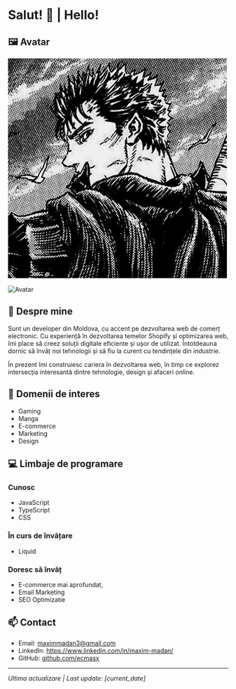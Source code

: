 # Salut! 👋 | Hello!

## 🖼️ Avatar

![Guts](images/guts.jpg)

![Avatar](https://example.com/your-avatar.jpg)

## 📝 Despre mine

Sunt un developer din Moldova, cu accent pe dezvoltarea web de comerț electronic. Cu experiență în dezvoltarea temelor Shopify și optimizarea web, îmi place să creez soluții digitale eficiente și ușor de utilizat. Întotdeauna dornic să învǎț noi tehnologii și să fiu la curent cu tendințele din industrie.

În prezent îmi construiesc cariera în dezvoltarea web, în ​​timp ce explorez intersecția interesantă dintre tehnologie, design și afaceri online.

## 🎯 Domenii de interes

- Gaming
- Manga
- E-commerce
- Marketing
- Design

## 💻 Limbaje de programare

### Cunosc

- JavaScript
- TypeScript
- CSS

### În curs de învățare

- Liquid

### Doresc să învăț

- E-commerce mai aprofundat,
- Email Marketing
- SEO Optimizatie

## 📫 Contact

- Email: maximmadan3@gmail.com
- LinkedIn: https://www.linkedin.com/in/maxim-madan/
- GitHub: [github.com/ecmasx](https://github.com/ecmasx)

---

_Ultima actualizare | Last update: [current_date]_
